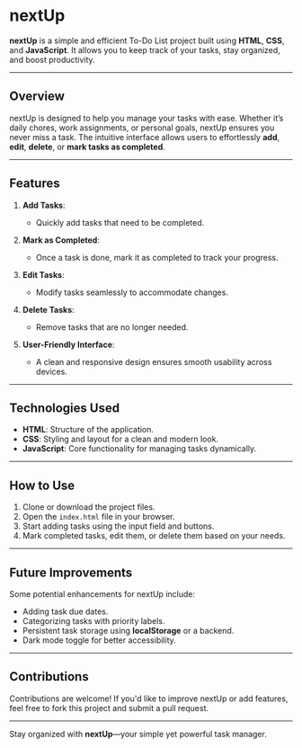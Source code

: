 # **nextUp**  
**nextUp** is a simple and efficient To-Do List project built using **HTML**, **CSS**, and **JavaScript**. It allows you to keep track of your tasks, stay organized, and boost productivity.

---

## **Overview**  
nextUp is designed to help you manage your tasks with ease. Whether it’s daily chores, work assignments, or personal goals, nextUp ensures you never miss a task. The intuitive interface allows users to effortlessly **add**, **edit**, **delete**, or **mark tasks as completed**.

---

## **Features**  
1. **Add Tasks**:  
   - Quickly add tasks that need to be completed.  

2. **Mark as Completed**:  
   - Once a task is done, mark it as completed to track your progress.

3. **Edit Tasks**:  
   - Modify tasks seamlessly to accommodate changes.  

4. **Delete Tasks**:  
   - Remove tasks that are no longer needed.

5. **User-Friendly Interface**:  
   - A clean and responsive design ensures smooth usability across devices.  

---

## **Technologies Used**  
- **HTML**: Structure of the application.  
- **CSS**: Styling and layout for a clean and modern look.  
- **JavaScript**: Core functionality for managing tasks dynamically.  

---

## **How to Use**  
1. Clone or download the project files.  
2. Open the `index.html` file in your browser.  
3. Start adding tasks using the input field and buttons.  
4. Mark completed tasks, edit them, or delete them based on your needs.  

---

## **Future Improvements**  
Some potential enhancements for nextUp include:  
- Adding task due dates.  
- Categorizing tasks with priority labels.  
- Persistent task storage using **localStorage** or a backend.  
- Dark mode toggle for better accessibility.  

---

## **Contributions**  
Contributions are welcome! If you'd like to improve nextUp or add features, feel free to fork this project and submit a pull request.  

---

Stay organized with **nextUp**—your simple yet powerful task manager.
